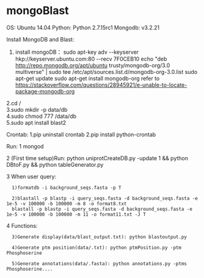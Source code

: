 # mongoBlast
OS: Ubuntu 14.04
Python: Python 2.7.15rc1
Mongodb: v3.2.21 

Install MongoDB and Blast:  
1. install mongoDB：
sudo apt-key adv --keyserver hkp://keyserver.ubuntu.com:80 --recv 7F0CEB10
echo "deb http://repo.mongodb.org/apt/ubuntu trusty/mongodb-org/3.0 multiverse" | sudo tee /etc/apt/sources.list.d/mongodb-org-3.0.list
sudo apt-get update
sudo apt-get install mongodb-org
refer to
https://stackoverflow.com/questions/28945921/e-unable-to-locate-package-mongodb-org

2.cd /  
3.sudo mkdir -p data/db  
4.sudo chmod 777 /data/db  
5.sudo apt install blast2

Crontab:
1.pip uninstall crontab
2.pip install python-crontab

Run:
1 mongod

2 (First time setup)Run: python uniprotCreateDB.py -update 1 && python DBtoF.py && python tableGenerator.py

3 When user query:
      
      1)formatdb -i background_seqs.fasta -p T
      
      2)blastall -p blastp -i query_seqs.fasta -d background_seqs.fasta -e 1e-5 -v 100000 -b 100000 -m 8 -o format8.txt
      blastall -p blastp -i query_seqs.fasta -d background_seqs.fasta -e 1e-5 -v 100000 -b 100000 -m 11 -o format11.txt -J T

4 Functions:
      
      3)Generate display(data/blast_output.txt): python blastoutput.py
      
      4)Generate ptm position(data/.txt): python ptmPosition.py -ptm Phosphoserine
      
      5)Generate annotations(data/.fasta): python annotations.py -ptms Phosphoserine....

